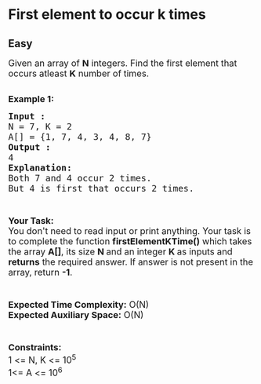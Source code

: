 # First element to occur k times
## Easy
<div class="problem-statement">
                <p></p><p><span style="font-size:18px">Given an array of <strong>N</strong> integers.&nbsp;Find the first element that occurs atleast&nbsp;<strong>K</strong> number of times.</span><br>
&nbsp;</p>

<p><span style="font-size:18px"><strong>Example 1:</strong></span></p>

<pre><span style="font-size:18px"><strong>Input :</strong>
N = 7, K = 2
A[] = {1, 7, 4, 3, 4, 8, 7}
<strong>Output :</strong>
4
<strong>Explanation:</strong>
Both 7 and 4 occur 2 times. 
But 4 is first that occurs 2 times.</span></pre>

<p>&nbsp;</p>

<p><span style="font-size:18px"><strong>Your Task:&nbsp;&nbsp;</strong><br>
You don't need to read input or print anything. Your task is to complete the function&nbsp;<strong>firstElementKTime()</strong>&nbsp;which takes the array <strong>A[]</strong>, its size <strong>N </strong>and an integer <strong>K </strong>as inputs and <strong>returns</strong> the required answer. If answer is not present in the array, return <strong>-1</strong>.</span></p>

<p>&nbsp;</p>

<p><span style="font-size:18px"><strong>Expected Time Complexity:</strong> O(N)<br>
<strong>Expected Auxiliary Space:</strong> O(N)</span></p>

<p>&nbsp;</p>

<p><span style="font-size:18px"><strong>Constraints:</strong><br>
1 &lt;= N, K &lt;= 10<sup>5</sup><br>
1&lt;= A &lt;= 10<sup>6</sup></span></p>

<p>&nbsp;</p>

<p>&nbsp;</p>

<p>&nbsp;</p>

<p>&nbsp;</p>
 <p></p>
            </div>